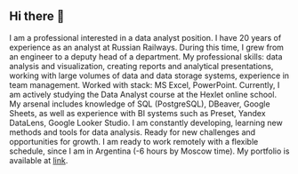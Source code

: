 ## Hi there 👋

<!--
**IrinaSerovitnik/IrinaSerovitnik** is a ✨ _special_ ✨ repository because its `README.md` (this file) appears on your GitHub profile.

Here are some ideas to get you started:

- 🔭 I’m currently working on ...
- 🌱 I’m currently learning ...
- 👯 I’m looking to collaborate on ...
- 🤔 I’m looking for help with ...
- 💬 Ask me about ...
- 📫 How to reach me: ...
- 😄 Pronouns: ...
- ⚡ Fun fact: ...
-->

I am a professional interested in a data analyst position. I have 20 years of experience as an analyst at Russian Railways. During this time, I grew from an engineer to a deputy head of a department. My professional skills: data analysis and visualization, creating reports and analytical presentations, working with large volumes of data and data storage systems, experience in team management. Worked with stack: MS Excel, PowerPoint.
Currently, I am actively studying the Data Analyst course at the Hexlet online school. My arsenal includes knowledge of SQL (PostgreSQL), DBeaver, Google Sheets, as well as experience with BI systems such as Preset, Yandex DataLens, Google Looker Studio.
I am constantly developing, learning new methods and tools for data analysis. Ready for new challenges and opportunities for growth. I am ready to work remotely with a flexible schedule, since I am in Argentina (-6 hours by Moscow time).
My portfolio is available at [link](https://disk.yandex.ru/d/e3CjgJCyFKIgFg).
